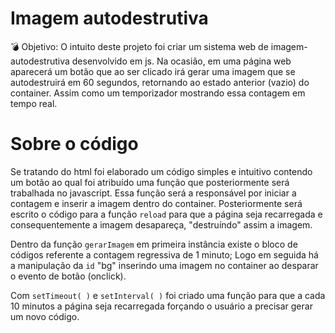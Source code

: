 # Imagem autodestrutiva
💣 Objetivo: O intuito deste projeto foi criar um sistema web de imagem-autodestrutiva desenvolvido em js. Na ocasião, em uma página web aparecerá um botão que ao ser clicado irá gerar uma imagem que se autodestruirá em 60 segundos, retornando ao estado anterior (vazio) do container. Assim como um temporizador mostrando essa contagem em tempo real.
<h1>Sobre o código</h1>
<p>Se tratando do html foi elaborado um código simples e intuitivo contendo um botão ao qual foi atribuído uma função que posteriormente será trabalhada no javascript. Essa função será a responsável por iniciar a contagem e inserir a imagem dentro do container. Posteriormente será escrito o código para a função <code>reload</code> para que a página seja recarregada e consequentemente a imagem desapareça, "destruíndo" assim a imagem.</p>
<p>Dentro da função <code>gerarImagem</code> em primeira instância existe o bloco de códigos referente a contagem regressiva de 1 minuto; Logo em seguida há a manipulação da <code>id</code> "bg" inserindo uma imagem no container ao desparar o evento de botão (onclick).</p> Com <code>setTimeout( )</code> e <code>setInterval( )</code> foi criado uma função para que a cada 10 minutos a página seja recarregada forçando o usuário a precisar gerar um novo código.
